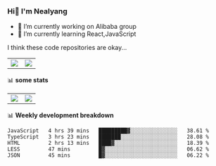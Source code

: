 ### Hi👋 I'm Nealyang

- 🔭 I’m currently working on Alibaba group
- 🌱 I’m currently learning React,JavaScript


I think these code repositories are okay...

<table>
  <tbody>
    <tr>
      <td>
        <a href="https://github.com/Nealyang/React-Express-Blog-Demo">
          <img align="center" src="https://github-readme-stats.vercel.app/api/pin/?username=Nealyang&repo=React-Express-Blog-Demo&theme=chartreuse-dark" />
        </a>
      </td>
       <td>
        <a href="https://github.com/Nealyang/PersonalBlog">
          <img align="center" src="https://github-readme-stats.vercel.app/api/pin/?username=Nealyang&repo=PersonalBlog&theme=chartreuse-dark" />
        </a>
      </td>
    </tr>
  </tbody>
</table>

📊 **some stats**


<table>
  <tbody>
    <tr>
      <td>
          <img align="center" src="https://github-readme-stats.vercel.app/api?username=Nealyang&theme=chartreuse-dark&show_icons=true" />
      </td>
       <td>
          <img align="center" src="https://github-readme-stats.vercel.app/api/top-langs/?username=Nealyang&theme=chartreuse-dark" />
      </td>
    </tr>
  </tbody>
</table>

📊 **Weekly development breakdown**

<!--START_SECTION:waka-->
```text
JavaScript   4 hrs 39 mins   █████████▓░░░░░░░░░░░░░░░   38.61 % 
TypeScript   3 hrs 23 mins   ███████░░░░░░░░░░░░░░░░░░   28.08 % 
HTML         2 hrs 13 mins   ████▓░░░░░░░░░░░░░░░░░░░░   18.39 % 
LESS         47 mins         █▓░░░░░░░░░░░░░░░░░░░░░░░   06.62 % 
JSON         45 mins         █▓░░░░░░░░░░░░░░░░░░░░░░░   06.22 % 
```
<!--END_SECTION:waka-->
